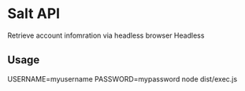 # Salt API

Retrieve account infomration via headless browser Headless

## Usage

USERNAME=myusername PASSWORD=mypassword node dist/exec.js
